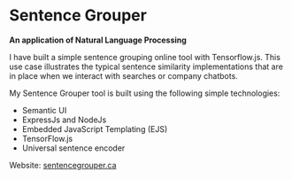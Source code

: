# Sentence Grouper

**An application of Natural Language Processing**

I have built a simple sentence grouping online tool with Tensorflow.js. This use case illustrates the typical sentence similarity implementations that are in place when we interact with searches or company chatbots.
        
 My Sentence Grouper tool is built using the following simple technologies:
 
* Semantic UI
* ExpressJs and NodeJs
* Embedded JavaScript Templating (EJS)
* TensorFlow.js
* Universal sentence encoder


Website: [sentencegrouper.ca](sentencegrouper.ca)
					
